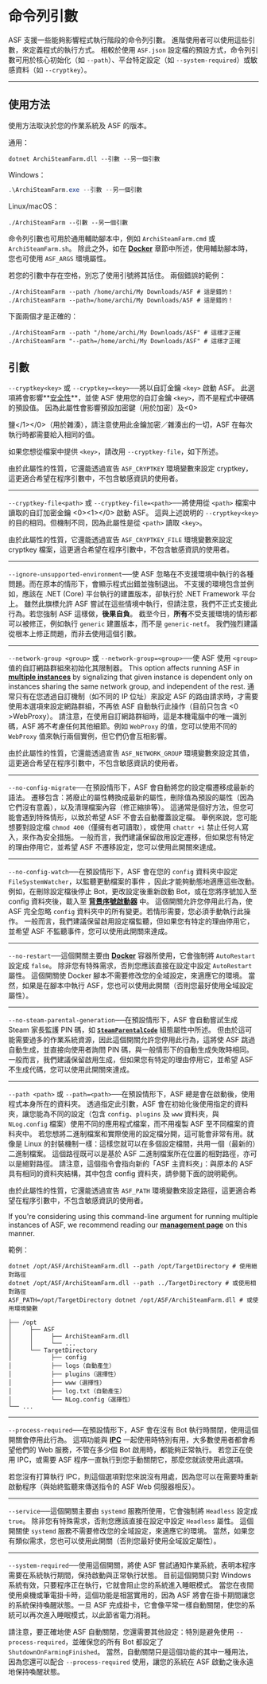 # 命令列引數

ASF 支援一些能夠影響程式執行階段的命令列引數。 進階使用者可以使用這些引數，來定義程式的執行方式。 相較於使用 `ASF.json` 設定檔的預設方式，命令列引數可用於核心初始化（如 `--path`）、平台特定設定（如 `--system-required`）或敏感資料（如 `--cryptkey`）。

---

## 使用方法

使用方法取決於您的作業系統及 ASF 的版本。

通用：

```shell
dotnet ArchiSteamFarm.dll --引數 --另一個引數
```

Windows：

```powershell
.\ArchiSteamFarm.exe --引數 --另一個引數
```

Linux/macOS：

```shell
./ArchiSteamFarm --引數 --另一個引數
```

命令列引數也可用於通用輔助腳本中，例如 `ArchiSteamFarm.cmd` 或 `ArchiSteamFarm.sh`。 除此之外，如在 **[Docker](https://github.com/JustArchiNET/ArchiSteamFarm/wiki/Docker-zh-TW#命令列引數)** 章節中所述，使用輔助腳本時，您也可使用 `ASF_ARGS` 環境屬性。

若您的引數中存在空格，別忘了使用引號將其括住。 兩個錯誤的範例：

```shell
./ArchiSteamFarm --path /home/archi/My Downloads/ASF # 這是錯的！
./ArchiSteamFarm --path=/home/archi/My Downloads/ASF # 這是錯的！
```

下面兩個才是正確的：

```shell
./ArchiSteamFarm --path "/home/archi/My Downloads/ASF" # 這樣才正確
./ArchiSteamFarm "--path=/home/archi/My Downloads/ASF" # 這樣才正確
```

## 引數

`--cryptkey<key>` 或 `--cryptkey=<key>`──將以自訂金鑰 `<key>` 啟動 ASF。 此選項將會影響**[安全性](https://github.com/JustArchiNET/ArchiSteamFarm/wiki/Security-zh-TW)**，並使 ASF 使用您的自訂金鑰 `<key>`，而不是程式中硬碼的預設值。 因為此屬性會影響預設加密鍵（用於加密）及<0>

鹽</1></0>（用於雜湊），請注意使用此金鑰加密／雜湊出的一切，ASF 在每次執行時都需要給入相同的值。</p> 

如果您想從檔案中提供 `<key>`，請改用 `--cryptkey-file`，如下所述。

由於此屬性的性質，它還能透過宣告 `ASF_CRYPTKEY` 環境變數來設定 cryptkey，這更適合希望在程序引數中，不包含敏感資訊的使用者。



---

`--cryptkey-file<path>` 或 `--cryptkey-file=<path>`──將使用從 `<path>` 檔案中讀取的自訂加密金鑰 <0><1></0> 啟動 ASF。 這與上述說明的 `--cryptkey<key>` 的目的相同。但機制不同，因為此屬性是從 `<path>` 讀取 `<key>`。

由於此屬性的性質，它還能透過宣告 `ASF_CRYPTKEY_FILE` 環境變數來設定 cryptkey 檔案，這更適合希望在程序引數中，不包含敏感資訊的使用者。



---

`--ignore-unsupported-environment`──使 ASF 忽略在不支援環境中執行的各種問題。而在原本的情形下，會顯示程式出錯並強制退出。 不支援的環境包含並例如，應該在 .NET (Core) 平台執行的建置版本，卻執行於 .NET Framework 平台上。 雖然此旗標允許 ASF 嘗試在這些情境中執行，但請注意，我們不正式支援此行為。若您強制 ASF 這樣做，**後果自負**。 截至今日，**所有**不受支援環境的情形都可以被修正，例如執行 `generic` 建置版本，而不是 `generic-netf`。 我們強烈建議從根本上修正問題，而非去使用這個引數。



---

`--network-group <group>` 或 `--network-group=<group>`──使 ASF 使用 `<group>` 值的自訂網路群組來初始化其限制器。 This option affects running ASF in **[multiple instances](https://github.com/JustArchiNET/ArchiSteamFarm/wiki/Management#multiple-instances)** by signalizing that given instance is dependent only on instances sharing the same network group, and independent of the rest. 通常只有在您透過自訂機制（如不同的 IP 位址）來設定 ASF 的路由請求時，才需要使用本選項來設定網路群組，不再依 ASF 自動執行此操作（目前只包含 <0 >WebProxy</code>）。 請注意，在使用自訂網路群組時，這是本機電腦中的唯一識別碼，ASF 將不考慮任何其他細節。例如 `WebProxy` 的值，您可以使用不同的 `WebProxy` 值來執行兩個實例，但它們仍會互相影響。

由於此屬性的性質，它還能透過宣告 `ASF_NETWORK_GROUP` 環境變數來設定其值，這更適合希望在程序引數中，不包含敏感資訊的使用者。



---

`--no-config-migrate`──在預設情形下，ASF 會自動將您的設定檔遷移成最新的語法。 遷移包含：將廢止的屬性轉換成最新的屬性，刪除值為預設的屬性（因為它們沒有意義），以及清理檔案內容（修正縮排等）。 這通常是個好方法，但您可能會遇到特殊情形，以致於希望 ASF 不會去自動覆蓋設定檔。 舉例來說，您可能想要對設定檔 `chmod 400`（僅擁有者可讀取），或使用 `chattr +i` 禁止任何人寫入，來作為安全措施。 一般而言，我們建議保留啟用設定遷移，但如果您有特定的理由停用它，並希望 ASF 不遷移設定，您可以使用此開關來達成。



---

`--no-config-watch`──在預設情形下，ASF 會在您的 `config` 資料夾中設定 `FileSystemWatcher`，以監聽更動檔案的事件 ，因此才能夠動態地適應這些改動。 例如，在刪除設定檔後停止 Bot，更改設定後重新啟動 Bot，或在您將序號加入至 config 資料夾後，載入至 **[背景序號啟動器](https://github.com/JustArchiNET/ArchiSteamFarm/wiki/Background-games-redeemer-zh-TW)** 中。 這個開關允許您停用此行為，使 ASF 完全忽略 `config` 資料夾中的所有變更。若情形需要，您必須手動執行此操作。 一般而言，我們建議保留啟用設定檔監聽，但如果您有特定的理由停用它，並希望 ASF 不監聽事件，您可以使用此開關來達成。



---

`--no-restart`──這個開關主要由 **[Docker](https://github.com/JustArchiNET/ArchiSteamFarm/wiki/Docker-zh-TW)** 容器所使用，它會強制將 `AutoRestart` 設定成 `false`。 除非您有特殊需求，否則您應該直接在設定中設定 `AutoRestart` 屬性。 這個開關使 Docker 腳本不需要修改您的全域設定，來適應它的環境。 當然，如果是在腳本中執行 ASF，您也可以使用此開關（否則您最好使用全域設定屬性）。



---

`--no-steam-parental-generation`──在預設情形下，ASF 會自動嘗試生成 Steam 家長監護 PIN 碼，如 **[`SteamParentalCode`](https://github.com/JustArchiNET/ArchiSteamFarm/wiki/Configuration-zh-TW#SteamParentalCode)** 組態屬性中所述。 但由於這可能需要過多的作業系統資源，因此這個開關允許您停用此行為，這將使 ASF 跳過自動生成，並直接向使用者詢問 PIN 碼，與一般情形下的自動生成失敗時相同。 一般而言，我們建議保留啟用生成，但如果您有特定的理由停用它，並希望 ASF 不生成代碼，您可以使用此開關來達成。



---

`--path <path>` 或 `--path=<path>`──在預設情形下，ASF 總是會在啟動後，使用程式本身所在的資料夾。 透過指定此引數，ASF 會在初始化後使用指定的資料夾，讓您能為不同的設定（包含 `config`、`plugins` 及 `www` 資料夾，與 `NLog.config` 檔案）使用不同的應用程式檔案，而不用複製 ASF 至不同檔案的資料夾中。 若您想將二進制檔案和實際使用的設定檔分開，這可能會非常有用。就像是 Linux 的封裝機制一樣：這樣您就可以在多個設定檔間，共用一個（最新的）二進制檔案。 這個路徑既可以是基於 ASF 二進制檔案所在位置的相對路徑，亦可以是絕對路徑。 請注意，這個指令會指向新的「ASF 主資料夾」：與原本的 ASF 具有相同的資料夾結構，其中包含 config 資料夾，請參閱下面的說明範例。

由於此屬性的性質，它還能透過宣告 `ASF_PATH` 環境變數來設定路徑，這更適合希望在程序引數中，不包含敏感資訊的使用者。

If you're considering using this command-line argument for running multiple instances of ASF, we recommend reading our **[management page](https://github.com/JustArchiNET/ArchiSteamFarm/wiki/Management#multiple-instances)** on this manner.

範例：



```shell
dotnet /opt/ASF/ArchiSteamFarm.dll --path /opt/TargetDirectory # 使用絕對路徑
dotnet /opt/ASF/ArchiSteamFarm.dll --path ../TargetDirectory # 或使用相對路徑
ASF_PATH=/opt/TargetDirectory dotnet /opt/ASF/ArchiSteamFarm.dll # 或使用環境變數
```




```text
├── /opt
│     ├── ASF
│     │     ├── ArchiSteamFarm.dll
│     │     └── ...
│     └── TargetDirectory
│           ├── config
│           ├── logs（自動產生）
│           ├── plugins（選擇性）
│           ├── www（選擇性）
│           ├── log.txt（自動產生）
│           └── NLog.config（選擇性）
└── ...
```




---

`--process-required`──在預設情形下，ASF 會在沒有 Bot 執行時關閉，使用這個開關會停用此行為。 這項功能與 **[IPC](https://github.com/JustArchiNET/ArchiSteamFarm/wiki/IPC-zh-TW)** 一起使用時特別有用，大多數使用者都會希望他們的 Web 服務，不管在多少個 Bot 啟用時，都能夠正常執行。 若您正在使用 IPC，或需要 ASF 程序一直執行到您手動關閉它，那麼您就該使用此選項。

若您沒有打算執行 IPC，則這個選項對您來說沒有用處，因為您可以在需要時重新啟動程序（與始終監聽來傳送指令的 ASF Web 伺服器相反）。



---

`--service`──這個開關主要由 `systemd` 服務所使用，它會強制將 `Headless` 設定成 `true`。 除非您有特殊需求，否則您應該直接在設定中設定 `Headless` 屬性。 這個開關使 `systemd` 服務不需要修改您的全域設定，來適應它的環境。 當然，如果您有類似需求，您也可以使用此開關（否則您最好使用全域設定屬性）。



---

`--system-required`──使用這個開關，將使 ASF 嘗試通知作業系統，表明本程序需要在系統執行期間，保持啟動與正常執行狀態。 目前這個開關只對 Windows 系統有效，只要程序正在執行，它就會阻止您的系統進入睡眠模式。 當您在夜間使用桌機或筆電掛卡時，這個功能是相當實用的，因為 ASF 將會在掛卡期間讓您的系統保持喚醒狀態。一旦 ASF 完成掛卡，它會像平常一樣自動關閉，使您的系統可以再次進入睡眠模式，以此節省電力消耗。

請注意，要正確地使 ASF 自動關閉，您還需要其他設定：特別是避免使用 `--process-required`，並確保您的所有 Bot 都設定了 `ShutdownOnFarmingFinished`。 當然，自動關閉只是這個功能的其中一種用法，因為您還可以配合 `--process-required` 使用，讓您的系統在 ASF 啟動之後永遠地保持喚醒狀態。